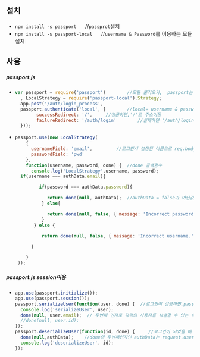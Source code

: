 ## 설치
- ```npm install -s passport```&nbsp;&nbsp;&nbsp;&nbsp;&nbsp;	//```passprot```설치
- ```npm install -s passport-local```&nbsp;&nbsp;&nbsp;&nbsp;&nbsp; 	//```username & Password```를 이용하는 모듈 설치
## 사용
##### passport.js
- ```javascript
  var passport = require('passport')		//모듈 불러오기,  passport는 session을 사용하기 때문에, session 코드 다음에 작성함
    , LocalStrategy = require('passport-local').Strategy;
    app.post('/auth/login_process',
    passport.authenticate('local', {		//local= username & password, notlocal= facebook,google
          successRedirect: '/',	 	//성공하면,'/'로 주소이동
          failureRedirect: '/auth/login' 		//실패하면 '/auth/login'로 주소이동
    }));
    ```

- ```javascript
  passport.use(new LocalStrategy(
      {
        usernameField: 'email',			//로그인시 설정된 이름으로 req.body에서 값을 읽는데 기본값인 username, password로 설정되어있기때문에 form에서 input태그의 name이 기본값과 다르게 설정하면  값을 변경해주어야함
        passwordField: 'pwd'
      },
      function(username, password, done) {	//done 콜백함수
        console.log('LocalStrategy',username, password);
    if(username === authData.email){

           if(password === authData.password){

              return done(null, authData);  //authData = false가 아닌값은 true, done의 첫번째 인자를 사용하는 경우는 서버에서 에러가 발생했을 때이고, 두번째 인자로 로그인 여부를 passport에게 알려줌 false시 로그인 실패, 로그인 데이터인 authData를 넘기면 로그인 성공, 세번째 인자는 객체로 로그인 실패한이유등 메세지를 출력할 수 있음
            } else{

              return done(null, false, { message: 'Incorrect password.' });
            }
         } else {

            return done(null, false, { message: 'Incorrect username.' }); //username이 일치하지 않을때

        }

      }
   ));
   ```
##### passport.js session이용
- ```javascript
  app.use(passport.initialize());
  app.use(passport.session());
  passport.serializeUser(function(user, done) {	 //로그인이 성공하면,passport.use의 done의 두번째인자로 리턴된 authData를 콜백함수의 첫번째 인자로 받음
    console.log('serializeUser', user); 
    done(null, user.email);	 // 두번째 인자로 각각의 사용자를 식별할 수 있는 식별자를 지정하면, 식별자는 session안의 passport안의 user값으로 저장, session에 가능한 적은 데이터를 저장해 session 크기를 작게 유지하기 위해 하나의 데이터만 저장
    //done(null, user.id);
  });
  passport.deserializeUser(function(id, done) { 	//로그인이 되었을 때 페이지에 방문할때마다 콜백함수가 호출됨, session store에 저장된 식별자를 통해 그 식별자 사용자의 필요한 정보를 불러옴
    done(null,authData);	//done의 두번째인자인 authData는 request.user로 전달됨
    console.log('deserializeUser', id);
  });
  ```
